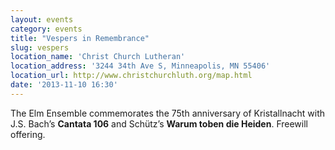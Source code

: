 ```yaml
---
layout: events
category: events
title: "Vespers in Remembrance"
slug: vespers
location_name: 'Christ Church Lutheran'
location_address: '3244 34th Ave S, Minneapolis, MN 55406'
location_url: http://www.christchurchluth.org/map.html
date: '2013-11-10 16:30'
---
```


The Elm Ensemble commemorates the 75th anniversary of Kristallnacht with J.S. Bach’s **Cantata 106** and Schütz’s **Warum toben die Heiden**. Freewill offering.